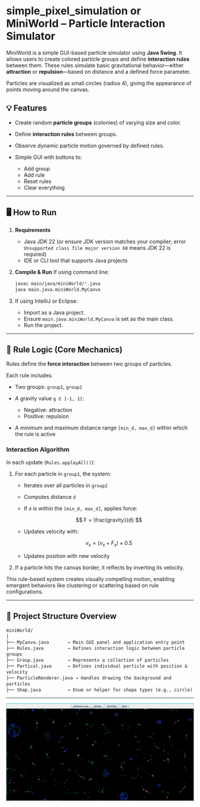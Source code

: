 # simple_pixel_simulation or MiniWorld – Particle Interaction Simulator

MiniWorld is a simple GUI-based particle simulator using **Java Swing**. It allows users to create colored particle groups and define **interaction rules** between them. These rules simulate basic gravitational behavior—either **attraction** or **repulsion**—based on distance and a defined force parameter.

Particles are visualized as small circles (radius 4), giving the appearance of points moving around the canvas.

## 💡 Features

* Create random **particle groups** (colonies) of varying size and color.
* Define **interaction rules** between groups.
* Observe dynamic particle motion governed by defined rules.
* Simple GUI with buttons to:

  * Add group
  * Add rule
  * Reset rules
  * Clear everything

---

## 🖥️ How to Run

1. **Requirements**

   * Java JDK 22 (or ensure JDK version matches your compiler; error `Unsupported class file major version 68` means JDK 22 is required)
   * IDE or CLI tool that supports Java projects

2. **Compile & Run**
   If using command line:

   ```bash
   javac main/java/miniWorld/*.java
   java main.java.miniWorld.MyCanva
   ```

3. If using IntelliJ or Eclipse:

   * Import as a Java project.
   * Ensure `main.java.miniWorld.MyCanva` is set as the main class.
   * Run the project.

---

## 🧠 Rule Logic (Core Mechanics)

Rules define the **force interaction** between two groups of particles.

Each rule includes:

* Two groups: `group1`, `group2`
* A gravity value `g ∈ ]-1, 1[`:

  * Negative: attraction
  * Positive: repulsion
* A minimum and maximum distance range `[min_d, max_d]` within which the rule is active

### Interaction Algorithm

In each update (`Rules.applayAll()`):

1. For each particle in `group1`, the system:

   * Iterates over all particles in `group2`
   * Computes distance `d`
   * If `d` is within the `[min_d, max_d]`, applies force:

     $$
     F = \frac{gravity}{d}
     $$
   * Updates velocity with:

     $$
     v_x = (v_x + F_x) \times 0.5
     $$
   * Updates position with new velocity
2. If a particle hits the canvas border, it reflects by inverting its velocity.

This rule-based system creates visually compelling motion, enabling emergent behaviors like clustering or scattering based on rule configurations.

---

## 🧱 Project Structure Overview

```
miniWorld/
│
├── MyCanva.java       → Main GUI panel and application entry point
├── Rules.java         → Defines interaction logic between particle groups
├── Group.java         → Represents a collection of particles
├── Partical.java      → Defines individual particle with position & velocity
├── ParticleRenderer.java → Handles drawing the background and particles
├── Shap.java          → Enum or helper for shape types (e.g., circle)
```

---

![alt text](images/Capture.PNG)
